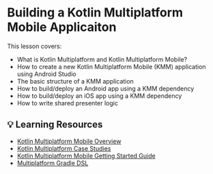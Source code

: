 # Building a Kotlin Multiplatform Mobile Applicaiton

This lesson covers:
- What is Kotlin Multiplatform and Kotlin Multiplatform Mobile?
- How to create a new Kotlin Multiplatform Mobile (KMM) application using Android Studio
- The basic structure of a KMM application
- How to build/deploy an Android app using a KMM dependency
- How to build/deploy an iOS app using a KMM dependency
- How to write shared presenter logic

## 💡 Learning Resources
- [Kotlin Multiplatform Mobile Overview](https://kotlinlang.org/lp/mobile/)
- [Kotlin Multiplatform Case Studies](https://kotlinlang.org/lp/mobile/case-studies/)
- [Kotlin Multiplatform Mobile Getting Started Guide](https://kotlinlang.org/docs/multiplatform-mobile-getting-started.html)
- [Multiplatform Gradle DSL](https://kotlinlang.org/docs/multiplatform-dsl-reference.html)